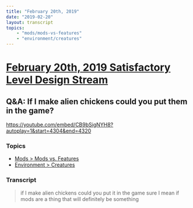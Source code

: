 ```yaml
---
title: "February 20th, 2019"
date: "2019-02-20"
layout: transcript
topics: 
    - "mods/mods-vs-features"
    - "environment/creatures"
---
```

# [February 20th, 2019 Satisfactory Level Design Stream](../2019-02-20.md)
## Q&A: If I make alien chickens could you put them in the game?
https://youtube.com/embed/CB9bSigNYH8?autoplay=1&start=4304&end=4320
### Topics
* [Mods > Mods vs. Features](../topics/mods/mods-vs-features.md)
* [Environment > Creatures](../topics/environment/creatures.md)

### Transcript

> if I make alien chickens could you put
> it in the game sure I mean if mods are a
> thing that will definitely be something
